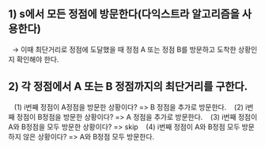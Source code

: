 ## 1) s에서 모든 정점에 방문한다(다익스트라 알고리즘을 사용한다)
&nbsp; → 이때 최단거리로 정점에 도달했을 때 정점 A 또는 정점 B를 방문하고 도착한 상황인지 확인해야 한다.
  
## 2) 각 정점에서 A 또는 B 정점까지의 최단거리를 구한다.
  &nbsp;&nbsp; (1) i번째 정점이 A정점을 방문한 상황이다? => B 정점을 추가로 방문한다.
  &nbsp;&nbsp; (2) i번째 정점이 B정점을 방문한 상황이다? => A 정점을 추가로 방문한다.
  &nbsp;&nbsp; (3) i번째 정점이 A와 B정점을 모두 방문한 상황이다? => skip
  &nbsp;&nbsp; (4) i번째 정점이 A와 B정점 모두 방문하지 않은 상황이다? => A와 B정점 모두 방문한다.

